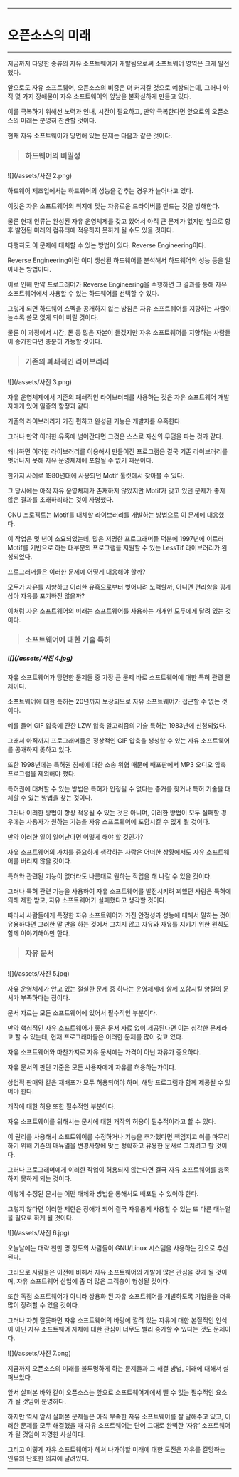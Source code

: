 
---

# 오픈소스의 미래

---

지금까지 다양한 종류의 자유 소프트웨어가 개발됨으로써 소프트웨어 영역은 크게 발전했다. 

앞으로도 자유 소프트웨어, 오픈소스의 비중은 더 커져갈 것으로 예상되는데, 그러나 아직 몇 가지 장애물이 자유 소프트웨어의 앞날을 불확실하게 만들고 있다. 

이를 극복하기 위해선 노력과 인내, 시간이 필요하고, 만약 극복한다면 앞으로의 오픈소스의 미래는 분명히 찬란할 것이다.

현재 자유 소프트웨어가 당면해 있는 문제는 다음과 같은 것이다.

### 

> ### **하드웨어의 비밀성**

##### 

![](/assets/사진 2.png)

하드웨어 제조업에서는 하드웨어의 성능을 감추는 경우가 늘어나고 있다. 

이것은 자유 소프트웨어의 취지에 맞는 자유로운 드라이버를 만드는 것을 방해한다. 

물론 현재 인류는 완성된 자유 운영체제를 갖고 있어서 아직 큰 문제가 없지만 앞으로 향후 발전된 미래의 컴퓨터에 적용하지 못하게 될 수도 있을 것이다.

다행히도 이 문제에 대처할 수 있는 방법이 있다. Reverse Engineering이다. 

Reverse Engineering이란 이미 생산된 하드웨어를 분석해서 하드웨어의 성능 등을 알아내는 방법이다. 

이로 인해 만약 프로그래머가 Reverse Engineering을 수행하면 그 결과를 통해 자유 소프트웨어에서 사용할 수 있는 하드웨어를 선택할 수 있다. 

그렇게 되면 하드웨어 스펙을 공개하지 않는 방침은 자유 소프트웨어를 지향하는 사람이 늘수록 쓸모 없게 되어 버릴 것이다. 

물론 이 과정에서 시간, 돈 등 많은 자본이 들겠지만 자유 소프트웨어를 지향하는 사람들이 증가한다면 충분히 가능할 것이다.

### 

> ### 기존의 폐쇄적인 라이브러리

##### 

![](/assets/사진 3.png)

자유 운영체제에서 기존의 폐쇄적인 라이브러리를 사용하는 것은 자유 소프트웨어 개발자에게 있어 일종의 함정과 같다. 

기존의 라이브러리가 가진 편하고 완성된 기능은 개발자를 유혹한다. 

그러나 만약 이러한 유혹에 넘어간다면 그것은 스스로 자신의 무덤을 파는 것과 같다. 

왜냐하면 이러한 라이브러리를 이용해서 만들어진 프로그램은 결국 기존 라이브러리를 벗어나지 못해 자유 운영체제에 포함될 수 없기 때문이다.

한가지 사례로 1980년대에 사용되던 Motif 툴킷에서 찾아볼 수 있다. 

그 당시에는 아직 자유 운영체제가 존재하지 않았지만 Motif가 갖고 있던 문제가 좋지 않은 결과를 초래하리라는 것이 자명했다. 

GNU 프로젝트는 Motif를 대체할 라이브러리를 개발하는 방법으로 이 문제에 대응했다.

이 작업은 몇 년이 소요되었는데, 많은 저명한 프로그래머들 덕분에 1997년에 이르러 Motif를 기반으로 하는 대부분의 프로그램을 지원할 수 있는 LessTif 라이브러리가 완성되었다. 

프로그래머들은 이러한 문제에 어떻게 대응해야 할까? 

모두가 자유를 지향하고 이러한 유혹으로부터 벗어나려 노력할까, 아니면 편리함을 핑계삼아 자유를 포기하진 않을까? 

이처럼 자유 소프트웨어의 미래는 소프트웨어를 사용하는 개개인 모두에게 달려 있는 것이다.

### 

> ### 소프트웨어에 대한 기술 특허

##### ![](/assets/사진 4.jpg)

자유 소프트웨어가 당면한 문제들 중 가장 큰 문제 바로 소프트웨어에 대한 특허 관련 문제이다. 

소프트웨어에 대한 특허는 20년까지 보장되므로 자유 소프트웨어가 접근할 수 없는 것이다. 

예를 들어 GIF 압축에 관한 LZW 압축 알고리즘의 기술 특허는 1983년에 신청되었다. 

그래서 아직까지 프로그래머들은 정상적인 GIF 압축을 생성할 수 있는 자유 소프트웨어를 공개하지 못하고 있다. 

또한 1998년에는 특허권 침해에 대한 소송 위협 때문에 배포판에서 MP3 오디오 압축 프로그램을 제외해야 했다.

특허권에 대처할 수 있는 방법은 특허가 인정될 수 없다는 증거를 찾거나 특허 기술을 대체할 수 있는 방법을 찾는 것이다. 

그러나 이러한 방법이 항상 적용될 수 있는 것은 아니며, 이러한 방법이 모두 실패할 경우에는 사용자가 원하는 기능을 자유 소프트웨어에 포함시킬 수 없게 될 것이다. 

만약 이러한 일이 일어난다면 어떻게 해야 할 것인가?

자유 소프트웨어의 가치를 중요하게 생각하는 사람은 어떠한 상황에서도 자유 소프트웨어를 버리지 않을 것이다. 

특허와 관련된 기능이 없더라도 나름대로 원하는 작업을 해 나갈 수 있을 것이다. 

그러나 특허 관련 기능을 사용하여 자유 소프트웨어를 발전시키려 꾀했던 사람은 특허에 의해 제한 받고, 자유 소프트웨어가 실패했다고 생각할 것이다. 

따라서 사람들에게 특정한 자유 소프트웨어가 가진 안정성과 성능에 대해서 말하는 것이 유용하다면 그러한 말 만을 하는 것에서 그치지 않고 자유와 자유를 지키기 위한 원칙도 함께 이야기해야만 한다.

### 

> ### 자유 문서

##### 

![](/assets/사진 5.jpg)

자유 운영체제가 안고 있는 절실한 문제 중 하나는 운영체제에 함께 포함시킬 양질의 문서가 부족하다는 점이다. 

문서 자료는 모든 소프트웨어에 있어서 필수적인 부분이다. 

만약 핵심적인 자유 소프트웨어가 좋은 문서 자료 없이 제공된다면 이는 심각한 문제라고 할 수 있는데, 현재 프로그래머들은 이러한 문제를 많이 갖고 있다. 

자유 소프트웨어와 마찬가지로 자유 문서에는 가격이 아닌 자유가 중요하다. 

자유 문서의 판단 기준은 모든 사용자에게 자유를 허용하는가이다. 

상업적 판매와 같은 재배포가 모두 허용되어야 하며, 해당 프로그램과 함께 제공될 수 있어야 한다. 

개작에 대한 허용 또한 필수적인 부분이다. 

자유 소프트웨어를 위해서는 문서에 대한 개작의 허용이 필수적이라고 할 수 있다. 

이 권리를 사용해서 소프트웨어를 수정하거나 기능을 추가했다면 책임지고 이를 마무리하기 위해 기존의 매뉴얼을 변경사항에 맞는 정확하고 유용한 문서로 고치려고 할 것이다. 

그러나 프로그래머에게 이러한 작업이 허용되지 않는다면 결국 자유 소프트웨어를 충족하지 못하게 되는 것이다. 

이렇게 수정된 문서는 어떤 매체와 방법을 통해서도 배포될 수 있어야 한다. 

그렇지 않다면 이러한 제한은 장애가 되어 결국 자유롭게 사용할 수 있는 또 다른 매뉴얼을 필요로 하게 될 것이다.

![](/assets/사진 6.jpg)

오늘날에는 대략 천만 명 정도의 사람들이 GNU/Linux 시스템을 사용하는 것으로 추산된다. 

그러므로 사람들은 이전에 비해서 자유 소프트웨어의 개발에 많은 관심을 갖게 될 것이며, 자유 소프트웨어 산업에 좀 더 많은 고객층이 형성될 것이다. 

또한 독점 소프트웨어가 아니라 상용화 된 자유 소프트웨어를 개발하도록 기업들을 더욱 많이 장려할 수 있을 것이다.

  
그러나 자칫 잘못하면 자유 소프트웨어의 바탕에 깔려 있는 자유에 대한 본질적인 인식이 아닌 자유 소프트웨어 자체에 대한 관심이 너무도 빨리 증가할 수 있다는 것도 문제이다.

![](/assets/사진 7.png)

지금까지 오픈소스의 미래를 불투명하게 하는 문제들과 그 해결 방법, 미래에 대해서 살펴보았다. 

앞서 살펴본 바와 같이 오픈소스는 앞으로 소프트웨어계에서 뗄 수 없는 필수적인 요소가 될 것임이 분명하다. 

하지만 역시 앞서 살펴본 문제들은 아직 부족한 자유 소프트웨어를 잘 말해주고 있고, 이러한 문제를 모두 해결했을 때 자유 소프트웨어는 단어 그대로 완벽한 ‘자유’ 소프트웨어가 될 것임이 자명한 사실이다. 

그리고 이렇게 자유 소프트웨어가 헤쳐 나가야할 미래에 대한 도전은 자유를 갈망하는 인류의 단호한 의지에 달려있다.

---



